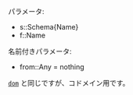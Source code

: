 パラメータ:

  * s::Schema{Name}
  * f::Name

名前付きパラメータ:

  * from::Any = nothing

[`dom`](@ref) と同じですが、コドメイン用です。
